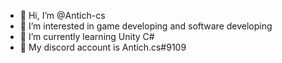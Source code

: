 - 👋 Hi, I’m @Antich-cs
- 👀 I’m interested in game developing and software developing
- 🌱 I’m currently learning Unity C# 
- 📱 My discord account is Antich.cs#9109
